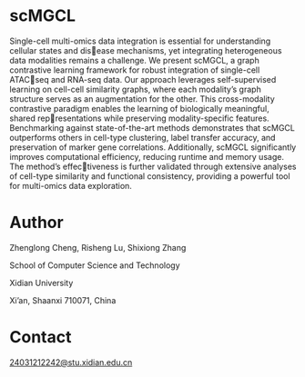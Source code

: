 # scMGCL
Single-cell multi-omics data integration is essential for understanding cellular states and disease mechanisms, yet integrating heterogeneous data modalities remains a challenge. We present
scMGCL, a graph contrastive learning framework for robust integration of single-cell ATACseq and RNA-seq data. Our approach leverages self-supervised learning on cell-cell similarity
graphs, where each modality’s graph structure serves as an augmentation for the other. This
cross-modality contrastive paradigm enables the learning of biologically meaningful, shared representations while preserving modality-specific features. Benchmarking against state-of-the-art
methods demonstrates that scMGCL outperforms others in cell-type clustering, label transfer
accuracy, and preservation of marker gene correlations. Additionally, scMGCL significantly
improves computational efficiency, reducing runtime and memory usage. The method’s effectiveness is further validated through extensive analyses of cell-type similarity and functional
consistency, providing a powerful tool for multi-omics data exploration.

# Author
Zhenglong Cheng, Risheng Lu, Shixiong Zhang

School of Computer Science and Technology

Xidian University

Xi’an, Shaanxi 710071, China

# Contact
24031212242@stu.xidian.edu.cn
